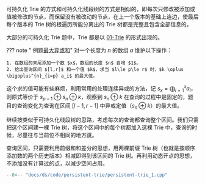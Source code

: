 可持久化 Trie 的方式和可持久化线段树的方式是相似的，即每次只修改被添加或值被修改的节点，而保留没有被改动的节点，在上一个版本的基础上连边，使最后每个版本的 Trie 树的根遍历所能分离出的 Trie 树都是完整且包含全部信息的。

大部分的可持久化 Trie 题中，Trie 都是以 [01-Trie](../string/trie.md#维护异或极值) 的形式出现的。

??? note " 例题[最大异或和](https://www.luogu.com.cn/problem/P4735)"
    对一个长度为 $n$ 的数组 $a$ 维护以下操作：
    
    1. 在数组的末尾添加一个数 $x$，数组的长度 $n$ 自增 $1$。
    2. 给出查询区间 $[l,r]$ 和一个值 $k$，求当 $l\le p\le r$ 时，$k \oplus \bigoplus^{n}_{i=p} a_i$ 的最大值。

这个求的值可能有些麻烦，利用常用的处理连续异或的方法，记 $s_x=\bigoplus_{i=1}^x a_i$，则原式等价于 $s_{p-1}\oplus s_n\oplus k$，观察到 $s_n \oplus k$ 在查询的过程中是固定的，题目的查询变化为查询在区间 $[l-1,r-1]$ 中异或定值（$s_n\oplus k$）的最大值。

继续按类似于可持久化线段树的思路，考虑每次的查询都查询整个区间。我们只需把这个区间建一棵 Trie 树，将这个区间中的每个树都加入这棵 Trie 中，查询的时候，尽量往与当前位不相同的地方跳。

查询区间，只需要利用前缀和和差分的思想，用两棵前缀 Trie 树（也就是按顺序添加数的两个历史版本）相减即得到该区间的 Trie 树。再利用动态开点的思想，不添加没有计算过的点，以减少空间占用。

```cpp
--8<-- "docs/ds/code/persistent-trie/persistent-trie_1.cpp"
```
